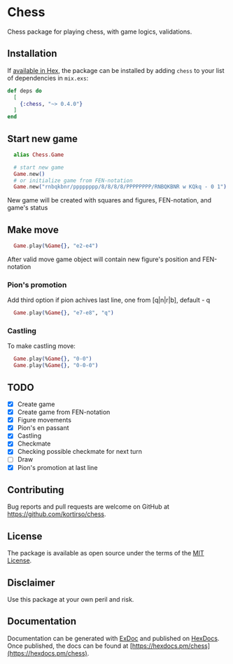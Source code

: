 # Chess

Chess package for playing chess, with game logics, validations.

## Installation

If [available in Hex](https://hex.pm/docs/publish), the package can be installed
by adding `chess` to your list of dependencies in `mix.exs`:

```elixir
def deps do
  [
    {:chess, "~> 0.4.0"}
  ]
end
```

## Start new game

```elixir
  alias Chess.Game

  # start new game
  Game.new()
  # or initialize game from FEN-notation
  Game.new("rnbqkbnr/pppppppp/8/8/8/8/PPPPPPPP/RNBQKBNR w KQkq - 0 1")
```

New game will be created with squares and figures, FEN-notation, and game's status

## Make move

```elixir
  Game.play(%Game{}, "e2-e4")
```

After valid move game object will contain new figure's position and FEN-notation

### Pion's promotion

Add third option if pion achives last line, one from [q|n|r|b], default - q

```elixir
  Game.play(%Game{}, "e7-e8", "q")
```

### Castling

To make castling move:

```elixir
  Game.play(%Game{}, "0-0")
  Game.play(%Game{}, "0-0-0")
```

## TODO

- [X] Create game
- [X] Create game from FEN-notation
- [X] Figure movements
- [X] Pion's en passant
- [X] Castling
- [X] Checkmate
- [X] Checking possible checkmate for next turn
- [ ] Draw
- [X] Pion's promotion at last line

## Contributing

Bug reports and pull requests are welcome on GitHub at https://github.com/kortirso/chess.

## License

The package is available as open source under the terms of the [MIT License](http://opensource.org/licenses/MIT).

## Disclaimer

Use this package at your own peril and risk.

## Documentation

Documentation can be generated with [ExDoc](https://github.com/elixir-lang/ex_doc)
and published on [HexDocs](https://hexdocs.pm). Once published, the docs can
be found at [https://hexdocs.pm/chess](https://hexdocs.pm/chess).

